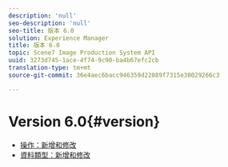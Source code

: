 ```yaml
---
description: 'null'
seo-description: 'null'
seo-title: 版本 6.0
solution: Experience Manager
title: 版本 6.0
topic: Scene7 Image Production System API
uuid: 3273d745-1ace-4f74-9c90-ba4b67efc2cb
translation-type: tm+mt
source-git-commit: 36e4aec6bacc946359d22089f7315e38029266c3

---
```



# Version 6.0{#version}

* [操作：新增和修改](r-6-operations.md)
* [資料類型：新增和修改](r-6-types.md)
